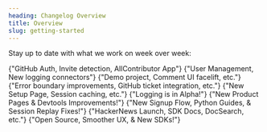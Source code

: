 ```yaml
---
heading: Changelog Overview
title: Overview
slug: getting-started
---
```


Stay up to date with what we work on week over week:

<DocsCardGroup>
    <DocsCard title="Changelog 21" href="./changelog-21.md">
    {"GitHub Auth, Invite detection, AllContributor App"}
    </DocsCard>
    <DocsCard title="Changelog 20" href="./changelog-20.md">
    {"User Management, New logging connectors"}
    </DocsCard>
    <DocsCard title="Changelog 19" href="./changelog-19.md">
    {"Demo project, Comment UI facelift, etc."}
    </DocsCard>
    <DocsCard title="Changelog 18" href="./changelog-18.md">
    {"Error boundary improvements, GitHub ticket integration, etc."}
    </DocsCard>
    <DocsCard title="Changelog 17" href="./changelog-17.md">
    {"New Setup Page, Session caching, etc."}
    </DocsCard>
    <DocsCard title="Changelog 16" href="./changelog-16.md">
    {"Logging is in Alpha!"}
    </DocsCard>
    <DocsCard title="Changelog 15" href="./changelog-15.md">
    {"New Product Pages & Devtools Improvements!"}
    </DocsCard>
    <DocsCard title="Changelog 14" href="./changelog-14.md">
    {"New Signup Flow, Python Guides, & Session Replay Fixes!"}
    </DocsCard>
    <DocsCard title="Changelog 13" href="./changelog-13.md">
    {"HackerNews Launch, SDK Docs, DocSearch, etc."}
    </DocsCard>
    <DocsCard title="Changelog 12" href="./changelog-12.md">
    {"Open Source, Smoother UX, & New SDKs!"}
    </DocsCard>
</DocsCardGroup>
